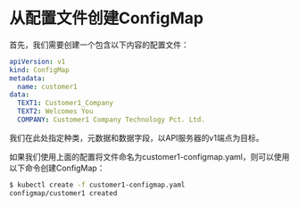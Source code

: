 # 从配置文件创建ConfigMap

首先，我们需要创建一个包含以下内容的配置文件：

```yaml
apiVersion: v1
kind: ConfigMap
metadata:
  name: customer1
data:
  TEXT1: Customer1_Company
  TEXT2: Welcomes You
  COMPANY: Customer1 Company Technology Pct. Ltd.
```

我们在此处指定种类，元数据和数据字段，以API服务器的v1端点为目标。

如果我们使用上面的配置将文件命名为customer1-configmap.yaml，则可以使用以下命令创建ConfigMap：

```bash
$ kubectl create -f customer1-configmap.yaml
configmap/customer1 created
```



